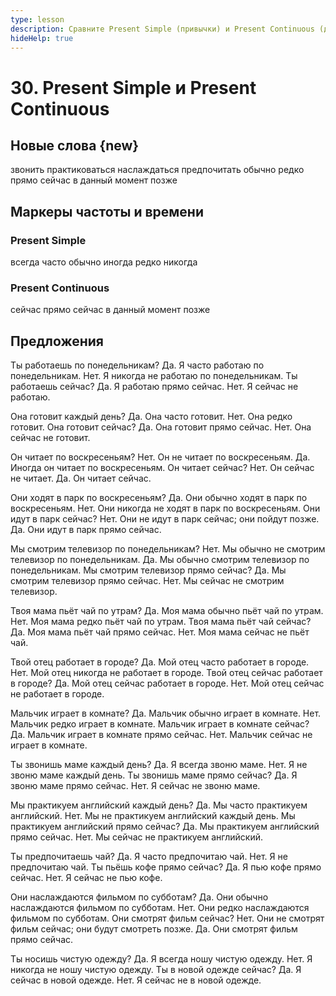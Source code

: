 ```yaml
---
type: lesson
description: Сравните Present Simple (привычки) и Present Continuous (действия сейчас) на наглядных парах и с маркерами частоты.
hideHelp: true
---
```


# 30. Present Simple и Present Continuous

## Новые слова {new}

звонить
практиковаться
наслаждаться
предпочитать
обычно
редко
прямо сейчас
в данный момент
позже

## Маркеры частоты и времени

### Present Simple

всегда
часто
обычно
иногда
редко
никогда

### Present Continuous

сейчас
прямо сейчас
в данный момент
позже

## Предложения

Ты работаешь по понедельникам?
Да.
Я часто работаю по понедельникам.
Нет.
Я никогда не работаю по понедельникам.
Ты работаешь сейчас?
Да.
Я работаю прямо сейчас.
Нет.
Я сейчас не работаю.

Она готовит каждый день?
Да.
Она часто готовит.
Нет.
Она редко готовит.
Она готовит сейчас?
Да.
Она готовит прямо сейчас.
Нет.
Она сейчас не готовит.

Он читает по воскресеньям?
Нет.
Он не читает по воскресеньям.
Да.
Иногда он читает по воскресеньям.
Он читает сейчас?
Нет.
Он сейчас не читает.
Да.
Он читает сейчас.

Они ходят в парк по воскресеньям?
Да.
Они обычно ходят в парк по воскресеньям.
Нет.
Они никогда не ходят в парк по воскресеньям.
Они идут в парк сейчас?
Нет.
Они не идут в парк сейчас; они пойдут позже.
Да.
Они идут в парк прямо сейчас.

Мы смотрим телевизор по понедельникам?
Нет.
Мы обычно не смотрим телевизор по понедельникам.
Да.
Мы обычно смотрим телевизор по понедельникам.
Мы смотрим телевизор прямо сейчас?
Да.
Мы смотрим телевизор прямо сейчас.
Нет.
Мы сейчас не смотрим телевизор.

Твоя мама пьёт чай по утрам?
Да.
Моя мама обычно пьёт чай по утрам.
Нет.
Моя мама редко пьёт чай по утрам.
Твоя мама пьёт чай сейчас?
Да.
Моя мама пьёт чай прямо сейчас.
Нет.
Моя мама сейчас не пьёт чай.

Твой отец работает в городе?
Да.
Мой отец часто работает в городе.
Нет.
Мой отец никогда не работает в городе.
Твой отец сейчас работает в городе?
Да.
Мой отец сейчас работает в городе.
Нет.
Мой отец сейчас не работает в городе.

Мальчик играет в комнате?
Да.
Мальчик обычно играет в комнате.
Нет.
Мальчик редко играет в комнате.
Мальчик играет в комнате сейчас?
Да.
Мальчик играет в комнате прямо сейчас.
Нет.
Мальчик сейчас не играет в комнате.

Ты звонишь маме каждый день?
Да.
Я всегда звоню маме.
Нет.
Я не звоню маме каждый день.
Ты звонишь маме прямо сейчас?
Да.
Я звоню маме прямо сейчас.
Нет.
Я сейчас не звоню маме.

Мы практикуем английский каждый день?
Да.
Мы часто практикуем английский.
Нет.
Мы не практикуем английский каждый день.
Мы практикуем английский прямо сейчас?
Да.
Мы практикуем английский прямо сейчас.
Нет.
Мы сейчас не практикуем английский.

Ты предпочитаешь чай?
Да.
Я часто предпочитаю чай.
Нет.
Я не предпочитаю чай.
Ты пьёшь кофе прямо сейчас?
Да.
Я пью кофе прямо сейчас.
Нет.
Я сейчас не пью кофе.

Они наслаждаются фильмом по субботам?
Да.
Они обычно наслаждаются фильмом по субботам.
Нет.
Они редко наслаждаются фильмом по субботам.
Они смотрят фильм сейчас?
Нет.
Они не смотрят фильм сейчас; они будут смотреть позже.
Да.
Они смотрят фильм прямо сейчас.

Ты носишь чистую одежду?
Да.
Я всегда ношу чистую одежду.
Нет.
Я никогда не ношу чистую одежду.
Ты в новой одежде сейчас?
Да.
Я сейчас в новой одежде.
Нет.
Я сейчас не в новой одежде.
